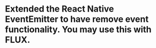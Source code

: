 # Extended the React Native EventEmitter to have remove event functionality. You may use this with FLUX.